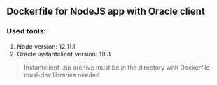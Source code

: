 ## Dockerfile for NodeJS app with Oracle client

### Used tools:

  1. Node version: 12.11.1
  2. Oracle instantclient version: 19.3

> Instantclient .zip archive must be in the directory with Dockerfile
> musl-dev libraries needed
